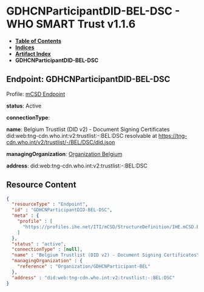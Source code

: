 # GDHCNParticipantDID-BEL-DSC - WHO SMART Trust v1.1.6

* [**Table of Contents**](toc.md)
* [**Indices**](indices.md)
* [**Artifact Index**](artifacts.md)
* **GDHCNParticipantDID-BEL-DSC**

## Endpoint: GDHCNParticipantDID-BEL-DSC

Profile: [mCSD Endpoint](https://profiles.ihe.net/ITI/mCSD/4.0.0/StructureDefinition-IHE.mCSD.Endpoint.html)

**status**: Active

**connectionType**: 

**name**: Belgium Trustlist (DID v2) - Document Signing Certificates did:web:tng-cdn.who.int:v2:trustlist:-:BEL:DSC resolvable at https://tng-cdn.who.int/v2/trustlist/-/BEL/DSC/did.json

**managingOrganization**: [Organization Belgium](Organization-GDHCNParticipant-BEL.md)

**address**: did:web:tng-cdn.who.int:v2:trustlist:-:BEL:DSC



## Resource Content

```json
{
  "resourceType" : "Endpoint",
  "id" : "GDHCNParticipantDID-BEL-DSC",
  "meta" : {
    "profile" : [
      "https://profiles.ihe.net/ITI/mCSD/StructureDefinition/IHE.mCSD.Endpoint"
    ]
  },
  "status" : "active",
  "connectionType" : [null],
  "name" : "Belgium Trustlist (DID v2) - Document Signing Certificates\ndid:web:tng-cdn.who.int:v2:trustlist:-:BEL:DSC\nresolvable at https://tng-cdn.who.int/v2/trustlist/-/BEL/DSC/did.json",
  "managingOrganization" : {
    "reference" : "Organization/GDHCNParticipant-BEL"
  },
  "address" : "did:web:tng-cdn.who.int:v2:trustlist:-:BEL:DSC"
}

```
